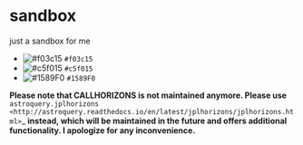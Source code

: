 # sandbox
just a sandbox for me


- ![#f03c15](https://placehold.it/15/f03c15/000000?text=+) `#f03c15`
- ![#c5f015](https://placehold.it/15/c5f015/000000?text=+) `#c5f015`
- ![#1589F0](https://placehold.it/15/1589F0/000000?text=+) `#1589F0`


**Please note that CALLHORIZONS is not maintained anymore. Please use**
`astroquery.jplhorizons <http://astroquery.readthedocs.io/en/latest/jplhorizons/jplhorizons.html>`_
**instead, which will be maintained in the future and offers additional
functionality. I apologize for any inconvenience.**